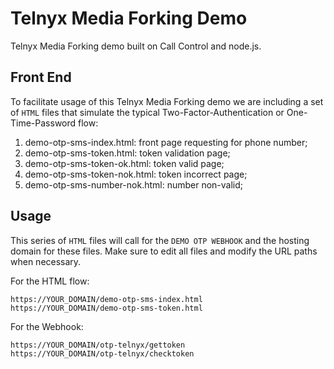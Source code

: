# Telnyx Media Forking Demo 
Telnyx Media Forking demo built on Call Control and node.js.

## Front End
To facilitate usage of this Telnyx Media Forking demo we are including a set of `HTML` files that simulate the typical Two-Factor-Authentication or One-Time-Password flow:

1. demo-otp-sms-index.html: front page requesting for phone number;
2. demo-otp-sms-token.html: token validation page;
3. demo-otp-sms-token-ok.html: token valid page;
4. demo-otp-sms-token-nok.html: token incorrect page;
5. demo-otp-sms-number-nok.html: number non-valid;

## Usage
This series of `HTML` files will call for the `DEMO OTP WEBHOOK` and the hosting domain for these files.
Make sure to edit all files and modify the URL paths when necessary.

For the HTML flow:
```
https://YOUR_DOMAIN/demo-otp-sms-index.html
https://YOUR_DOMAIN/demo-otp-sms-token.html
```

For the Webhook:
```
https://YOUR_DOMAIN/otp-telnyx/gettoken
https://YOUR_DOMAIN/otp-telnyx/checktoken
```

